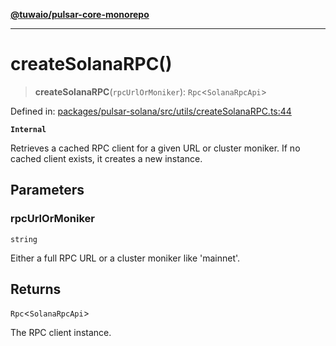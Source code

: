 [**@tuwaio/pulsar-core-monorepo**](../../../README.md)

***

# createSolanaRPC()

> **createSolanaRPC**(`rpcUrlOrMoniker`): `Rpc`\<`SolanaRpcApi`\>

Defined in: [packages/pulsar-solana/src/utils/createSolanaRPC.ts:44](https://github.com/TuwaIO/pulsar-core/blob/37a7892af021715ac51cc1827e93ad7b2762ab6c/packages/pulsar-solana/src/utils/createSolanaRPC.ts#L44)

**`Internal`**

Retrieves a cached RPC client for a given URL or cluster moniker.
If no cached client exists, it creates a new instance.

## Parameters

### rpcUrlOrMoniker

`string`

Either a full RPC URL or a cluster moniker like 'mainnet'.

## Returns

`Rpc`\<`SolanaRpcApi`\>

The RPC client instance.
